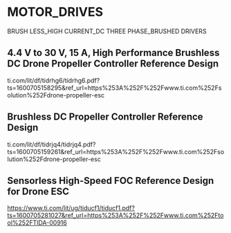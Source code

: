# MOTOR_DRIVES
BRUSH LESS_HIGH CURRENT_DC THREE PHASE_BRUSHED DRIVERS

## 4.4 V to 30 V, 15 A, High Performance Brushless DC Drone Propeller Controller Reference Design
ti.com/lit/df/tidrhg6/tidrhg6.pdf?ts=1600705158295&ref_url=https%253A%252F%252Fwww.ti.com%252Fsolution%252Fdrone-propeller-esc

## Brushless DC Propeller Controller Reference Design
ti.com/lit/df/tidrjq4/tidrjq4.pdf?ts=1600705159261&ref_url=https%253A%252F%252Fwww.ti.com%252Fsolution%252Fdrone-propeller-esc

## Sensorless High-Speed FOC Reference Design for Drone ESC

https://www.ti.com/lit/ug/tiducf1/tiducf1.pdf?ts=1600705281027&ref_url=https%253A%252F%252Fwww.ti.com%252Ftool%252FTIDA-00916
